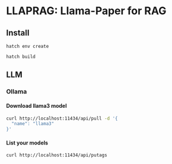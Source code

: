 # LLAPRAG: Llama-Paper for RAG

## Install

`hatch env create`

`hatch build`

## LLM

### Ollama

#### Download llama3 model

```bash
curl http://localhost:11434/api/pull -d '{
  "name": "llama3"
}'
```

#### List your models

```bash
curl http://localhost:11434/api/putags
```